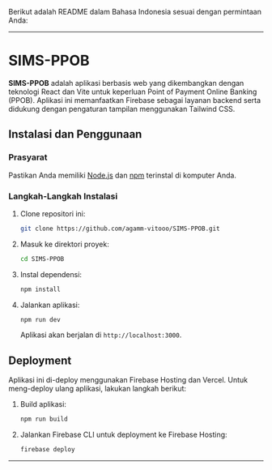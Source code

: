Berikut adalah README dalam Bahasa Indonesia sesuai dengan permintaan Anda:

---

# SIMS-PPOB

**SIMS-PPOB** adalah aplikasi berbasis web yang dikembangkan dengan teknologi React dan Vite untuk keperluan Point of Payment Online Banking (PPOB). Aplikasi ini memanfaatkan Firebase sebagai layanan backend serta didukung dengan pengaturan tampilan menggunakan Tailwind CSS.

## Instalasi dan Penggunaan

### Prasyarat

Pastikan Anda memiliki [Node.js](https://nodejs.org/) dan [npm](https://www.npmjs.com/) terinstal di komputer Anda.

### Langkah-Langkah Instalasi

1. Clone repositori ini:
   ```bash
   git clone https://github.com/agamm-vitooo/SIMS-PPOB.git
   ```
2. Masuk ke direktori proyek:
   ```bash
   cd SIMS-PPOB
   ```
3. Instal dependensi:
   ```bash
   npm install
   ```
4. Jalankan aplikasi:
   ```bash
   npm run dev
   ```
   Aplikasi akan berjalan di `http://localhost:3000`.

## Deployment

Aplikasi ini di-deploy menggunakan Firebase Hosting dan Vercel. Untuk meng-deploy ulang aplikasi, lakukan langkah berikut:

1. Build aplikasi:
   ```bash
   npm run build
   ```
2. Jalankan Firebase CLI untuk deployment ke Firebase Hosting:
   ```bash
   firebase deploy
   ```

--- 
